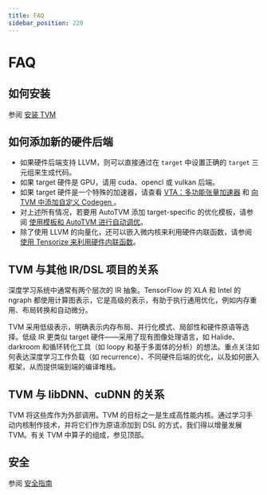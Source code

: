 ```yaml
---
title: FAQ
sidebar_position: 220
---
```


# FAQ
## 如何安装
参阅 [安装 TVM](../../get_start/install_idx)

## 如何添加新的硬件后端
* 如果硬件后端支持 LLVM，则可以直接通过在 `target` 中设置正确的 `target` 三元组来生成代码。
* 如果 target 硬件是 GPU，请用 cuda、opencl 或 vulkan 后端。
* 如果 target 硬件是一个特殊的加速器，请查看 [VTA：多功能张量加速器](../../topic/vta_idx) 和 [向 TVM 中添加自定义 Codegen ](../../dev/how_to/relay_bring_your_own_codegen)。
* 对上述所有情况，若要用 AutoTVM 添加 target-specific 的优化模板，请参阅 [使用模板和 AutoTVM 进行自动调优](../../user_guide/how_to_guide/autotune)。
* 除了使用 LLVM 的向量化，还可以嵌入微内核来利用硬件内联函数，请参阅 [使用 Tensorize 来利用硬件内联函数](../../user_guide/how_to_guide/te_schedules/tensorize)。

## TVM 与其他 IR/DSL 项目的关系
深度学习系统中通常有两个层次的 IR 抽象。TensorFlow 的 XLA 和 Intel 的 ngraph 都使用计算图表示，它是高级的表示，有助于执行通用优化，例如内存重用、布局转换和自动微分。

TVM 采用低级表示，明确表示内存布局、并行化模式、局部性和硬件原语等选择。低级 IR 更类似 target 硬件——采用了现有图像处理语言，如 Halide、darkroom 和循环转化工具（如 loopy 和基于多面体的分析）的想法。重点关注如何表达深度学习工作负载（如 recurrence）、不同硬件后端的优化，以及如何嵌入框架，从而提供端到端的编译堆栈。

## TVM 与 libDNN、cuDNN 的关系
TVM 将这些库作为外部调用。TVM 的目标之一是生成高性能内核。通过学习手动内核制作技术，并将它们作为原语添加到 DSL 的方式，我们得以增量发展 TVM。有关 TVM 中算子的组成，参见顶部。

## 安全
参阅 [安全指南](../../arch/arch/security)